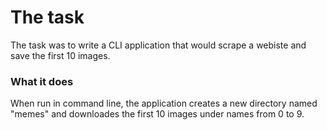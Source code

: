 # The task

The task was to write a CLI application that would scrape a webiste and save the first 10 images.

### What it does

When run in command line, the application creates a new directory named "memes" and downloades the first 10 images under names from 0 to 9.  
